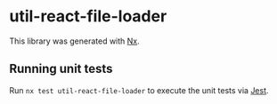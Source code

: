 # util-react-file-loader

This library was generated with [Nx](https://nx.dev).

## Running unit tests

Run `nx test util-react-file-loader` to execute the unit tests via [Jest](https://jestjs.io).
